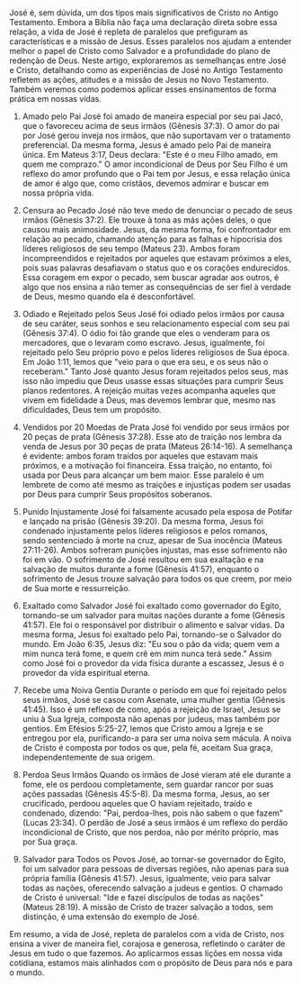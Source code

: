#


José é, sem dúvida, um dos tipos mais significativos de Cristo no Antigo Testamento. Embora a Bíblia não faça uma declaração direta sobre essa relação, a vida de José é repleta de paralelos que prefiguram as características e a missão de Jesus. Esses paralelos nos ajudam a entender melhor o papel de Cristo como Salvador e a profundidade do plano de redenção de Deus. Neste artigo, exploraremos as semelhanças entre José e Cristo, detalhando como as experiências de José no Antigo Testamento refletem as ações, atitudes e a missão de Jesus no Novo Testamento. Também veremos como podemos aplicar esses ensinamentos de forma prática em nossas vidas.

1. Amado pelo Pai
   José foi amado de maneira especial por seu pai Jacó, que o favoreceu acima de seus irmãos (Gênesis 37:3). O amor do pai por José gerou inveja nos irmãos, que não suportavam ver o tratamento preferencial. Da mesma forma, Jesus é amado pelo Pai de maneira única. Em Mateus 3:17, Deus declara: "Este é o meu Filho amado, em quem me comprazo." O amor incondicional de Deus por Seu Filho é um reflexo do amor profundo que o Pai tem por Jesus, e essa relação única de amor é algo que, como cristãos, devemos admirar e buscar em nossa própria vida.

2. Censura ao Pecado
   José não teve medo de denunciar o pecado de seus irmãos (Gênesis 37:2). Ele trouxe à tona as más ações deles, o que causou mais animosidade. Jesus, da mesma forma, foi confrontador em relação ao pecado, chamando atenção para as falhas e hipocrisia dos líderes religiosos de seu tempo (Mateus 23). Ambos foram incompreendidos e rejeitados por aqueles que estavam próximos a eles, pois suas palavras desafiavam o status quo e os corações endurecidos. Essa coragem em expor o pecado, sem buscar agradar aos outros, é algo que nos ensina a não temer as consequências de ser fiel à verdade de Deus, mesmo quando ela é desconfortável.

3. Odiado e Rejeitado pelos Seus
   José foi odiado pelos irmãos por causa de seu caráter, seus sonhos e seu relacionamento especial com seu pai (Gênesis 37:4). O ódio foi tão grande que eles o venderam para os mercadores, que o levaram como escravo. Jesus, igualmente, foi rejeitado pelo Seu próprio povo e pelos líderes religiosos de Sua época. Em João 1:11, lemos que "veio para o que era seu, e os seus não o receberam." Tanto José quanto Jesus foram rejeitados pelos seus, mas isso não impediu que Deus usasse essas situações para cumprir Seus planos redentores. A rejeição muitas vezes acompanha aqueles que vivem em fidelidade a Deus, mas devemos lembrar que, mesmo nas dificuldades, Deus tem um propósito.

4. Vendidos por 20 Moedas de Prata
   José foi vendido por seus irmãos por 20 peças de prata (Gênesis 37:28). Esse ato de traição nos lembra da venda de Jesus por 30 peças de prata (Mateus 26:14-16). A semelhança é evidente: ambos foram traídos por aqueles que estavam mais próximos, e a motivação foi financeira. Essa traição, no entanto, foi usada por Deus para alcançar um bem maior. Esse paralelo é um lembrete de como até mesmo as traições e injustiças podem ser usadas por Deus para cumprir Seus propósitos soberanos.

5. Punido Injustamente
   José foi falsamente acusado pela esposa de Potifar e lançado na prisão (Gênesis 39:20). Da mesma forma, Jesus foi condenado injustamente pelos líderes religiosos e pelos romanos, sendo sentenciado à morte na cruz, apesar de Sua inocência (Mateus 27:11-26). Ambos sofreram punições injustas, mas esse sofrimento não foi em vão. O sofrimento de José resultou em sua exaltação e na salvação de muitos durante a fome (Gênesis 41:57), enquanto o sofrimento de Jesus trouxe salvação para todos os que creem, por meio de Sua morte e ressurreição.

6. Exaltado como Salvador
   José foi exaltado como governador do Egito, tornando-se um salvador para muitas nações durante a fome (Gênesis 41:57). Ele foi o responsável por distribuir o alimento e salvar vidas. Da mesma forma, Jesus foi exaltado pelo Pai, tornando-se o Salvador do mundo. Em João 6:35, Jesus diz: "Eu sou o pão da vida; quem vem a mim nunca terá fome, e quem crê em mim nunca terá sede." Assim como José foi o provedor da vida física durante a escassez, Jesus é o provedor da vida espiritual eterna.

7. Recebe uma Noiva Gentia
   Durante o período em que foi rejeitado pelos seus irmãos, José se casou com Asenate, uma mulher gentia (Gênesis 41:45). Isso é um reflexo de como, após a rejeição de Israel, Jesus se uniu à Sua Igreja, composta não apenas por judeus, mas também por gentios. Em Efésios 5:25-27, lemos que Cristo amou a Igreja e se entregou por ela, purificando-a para ser uma noiva sem mácula. A noiva de Cristo é composta por todos os que, pela fé, aceitam Sua graça, independentemente de sua origem.

8. Perdoa Seus Irmãos
   Quando os irmãos de José vieram até ele durante a fome, ele os perdoou completamente, sem guardar rancor por suas ações passadas (Gênesis 45:5-8). Da mesma forma, Jesus, ao ser crucificado, perdoou aqueles que O haviam rejeitado, traído e condenado, dizendo: "Pai, perdoa-lhes, pois não sabem o que fazem" (Lucas 23:34). O perdão de José a seus irmãos é um reflexo do perdão incondicional de Cristo, que nos perdoa, não por mérito próprio, mas por Sua graça.

9. Salvador para Todos os Povos
   José, ao tornar-se governador do Egito, foi um salvador para pessoas de diversas regiões, não apenas para sua própria família (Gênesis 41:57). Jesus, igualmente, veio para salvar todas as nações, oferecendo salvação a judeus e gentios. O chamado de Cristo é universal: "Ide e fazei discípulos de todas as nações" (Mateus 28:19). A missão de Cristo de trazer salvação a todos, sem distinção, é uma extensão do exemplo de José.


Em resumo, a vida de José, repleta de paralelos com a vida de Cristo, nos ensina a viver de maneira fiel, corajosa e generosa, refletindo o caráter de Jesus em tudo o que fazemos. Ao aplicarmos essas lições em nossa vida cotidiana, estamos mais alinhados com o propósito de Deus para nós e para o mundo.







